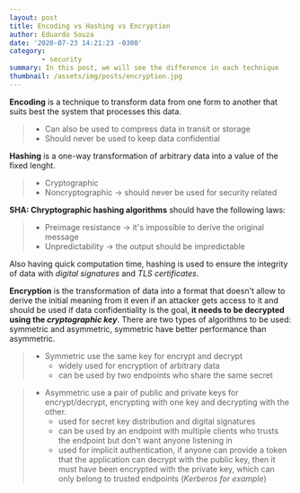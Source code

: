 ```yaml
---
layout: post
title: Encoding vs Hashing vs Encryption
author: Eduardo Souza
date: '2020-07-23 14:21:23 -0300'
category:
        - security
summary: In this post, we will see the difference in each technique
thumbnail: /assets/img/posts/encryption.jpg
---
```


**Encoding** is a technique to transform data from one form to another that suits best the system that processes this data.
>  * Can also be used to compress data in transit or storage
>  * Should never be used to keep data confidential

**Hashing** is a one-way transformation of arbitrary data into a value of the fixed lenght.
>  * Cryptographic
>  * Noncryptographic -> should never be used for security related

**SHA: Chryptographic hashing algorithms** should have the following laws:
 
>  * Preimage resistance -> it's impossible to derive the original message
>  * Unpredictability -> the output should be impredictable

Also having quick computation time, hashing is used to ensure the integrity of data with _digital signatures_ and _TLS certificates_.

**Encryption** is the transformation of data into a format that doesn't allow to derive the initial meaning from it even if an attacker gets access to it and should be used if data confidentiality is the goal, **it needs to be decrypted using the _cryptographic key_**.
There are two types of algorithms to be used: symmetric and asymmetric, symmetric have better performance than asymmetric.
> * Symmetric use the same key for encrypt and decrypt
>   * widely used for encryption of arbitrary data
>   * can be used by two endpoints who share the same secret

> * Asymmetric use a pair of public and private keys for encrypt/decrypt, encrypting with one key and decrypting with the other. 
>   * used for secret key distribution and digital signatures
>   * can be used by an endpoint with multiple clients who trusts the endpoint but don't want anyone listening in
>   * used for implicit authentication, if anyone can provide a token that the application can decrypt with the public key, then it must have been encrypted with the private key, which can only belong to trusted endpoints (_Kerberos for example_)